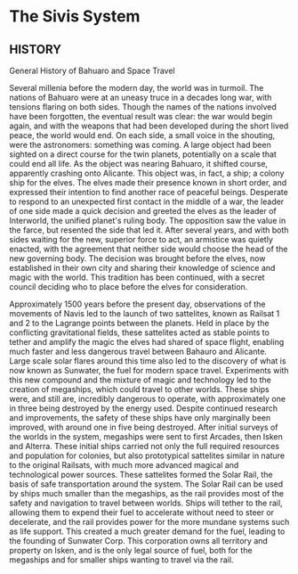 # The Sivis System

## HISTORY
General History of Bahuaro and Space Travel

Several millenia before the modern day, the world was in turmoil. The nations of Bahuaro were at an uneasy truce in a decades long war, with tensions flaring on both sides.
Though the names of the nations involved have been forgotten, the eventual result was clear: the war would begin again, and with the weapons that had been developed during
the short lived peace, the world would end. On each side, a small voice in the shouting, were the astronomers: something was coming. A large object had been sighted on a 
direct course for the twin planets, potentially on a scale that could end all life. As the object was nearing Bahuaro, it shifted course, apparently crashing onto Alicante. 
This object was, in fact, a ship; a colony ship for the elves. The elves made their presence known in short order, and expressed their intention to find another race of 
peaceful beings. Desperate to respond to an unexpected first contact in the middle of a war, the leader of one side made a quick decision and greeted the elves as the leader
of Interworld, the unified planet's ruling body. The opposition saw the value in the farce, but resented the side that led it. After several years, and with both sides 
waiting for the new, superior force to act, an armistice was quietly enacted, with the agreement that neither side would choose the head of the new governing body. The decision was
brought before the elves, now established in their own city and sharing their knowledge of science and magic with the world. This tradition has been continued, 
with a secret council deciding who to place before the elves for consideration.

Approximately 1500 years before the present day, observations of the movements of Navis led to the launch of two sattelites, known as Railsat 1 and 2 to the Lagrange points between 
the planets. Held in place by the conflicting gravitational fields, these sattelites acted as stable points to tether and amplify the magic the elves had shared of space flight, enabling 
much faster and less dangerous travel between Bahauro and Alicante. Large scale solar flares around this time also led to the discovery of what is now known as Sunwater, the fuel for
modern space travel. Experiments with this new compound and the mixture of magic and technology led to the creation of megaships, which could travel to other worlds.
These ships were, and still are, incredibly dangerous to operate, with approximately one in three being destroyed by the energy used. Despite continued research and improvements,
the safety of these ships have only marginally been improved, with around one in five being destroyed. After initial surveys of the worlds in the system, megaships were sent to 
first Arcades, then Isken and Alterra. These initial ships carried not only the full required resources and population for colonies, but also prototypical sattelites similar in 
nature to the original Railsats, with much more advanced magical and technological power sources. These sattelites formed the Solar Rail, the basis of safe transportation around the
system. The Solar Rail can be used by ships much smaller than the megaships, as the rail provides most of the safety and navigation to travel between worlds. Ships will tether to the
rail, allowing them to expend their fuel to accelerate without need to steer or decelerate, and the rail provides power for the more mundane systems such as life support. This created a
much greater demand for the fuel, leading to the founding of Sunwater Corp. This corporation owns all territory and property on Isken, and is the only legal source of fuel, both for the
megaships and for smaller ships wanting to travel via the rail.
